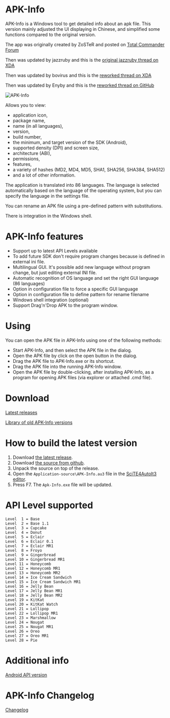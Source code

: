# APK-Info
APK-Info is a Windows tool to get detailed info about an apk file. This version mainly adjusted the UI displaying in Chinese, and simplified some functions compared to the original version.

The app was originally created by ZoSTeR and posted on [Total Commander Forum](http://www.ghisler.ch/board/viewtopic.php?t=32908)

Then was updated by jazzruby and this is the [original jazzruby thread on XDA](https://forum.xda-developers.com/showthread.php?t=2359373)

Then was updated by bovirus and this is the [reworked thread on XDA](https://forum.xda-developers.com/showthread.php?t=3614970)

Then was updated by Enyby and this is the [reworked thread on GitHub](https://github.com/Enyby/APK-Info)

![APK-Info](https://github.com/Enyby/APK-Info/blob/master/screenshot.png?raw=true "APK-Info")

Allows you to view:
- application icon,
- package name,
- name (in all languages),
- version,
- build number,
- the minimum, and target version of the SDK (Android),
- supported density (DPI) and screen size,
- architecture (ABI),
- permissions,
- features,
- a variety of hashes (MD2, MD4, MD5, SHA1, SHA256, SHA384, SHA512)
- and a lot of other information.

The application is translated into 86 languages. The language is selected automatically based on the language of the operating system, but you can specify the language in the settings file.

You can rename an APK file using a pre-defined pattern with substitutions.

There is integration in the Windows shell.

# APK-Info features
- Support up to latest API Levels available
- To add future SDK don't require program changes because is defined in external ini file.
- Multilingual GUI. It's possible add new language without program change, but just editing external INI file.
- Automatic recognition of OS language and set the right GUI language (86 languages)
- Option in configuration file to force a specific GUI language
- Option in configuration file to define pattern for rename filename
- Windows shell integration (optional)
- Support Drag'n'Drop APK to the program window.

# Using
You can open the APK file in APK-Info using one of the following methods:
- Start APK-Info, and then select the APK file in the dialog.
- Open the APK file by click on the open button in the dialog.
- Drag the APK file to APK-Info.exe or its shortcut.
- Drag the APK file into the running APK-Info window.
- Open the APK file by double-clicking, after installing APK-Info, as a program for opening APK files (via explorer or attached .cmd file).

# Download
[Latest releases](https://github.com/fox-hunt/APKInfo/releases)

[Library of old APK-Info versions](https://mega.nz/#F!DNZxjaAb!2Xx8Y_CO6PYwGDnLRgS5_g)

# How to build the latest version

1. Download [the latest release](https://github.com/fox-hunt/APKInfo/releases).
2. Download [the source from github](https://github.com/fox-hunt/APKInfo/archive/master.zip).
3. Unpack the source on top of the release.
4. Open the `Application-source\APK-Info.au3` file in the [SciTE4AutoIt3 editor](https://www.autoitscript.com/site/autoit-script-editor/downloads/).
5. Press F7. The `Apk-Info.exe` file will be updated.

# API Level supported
```
Level  1 = Base
Level  2 = Base 1.1
Level  3 = Cupcake
Level  4 = Donut
Level  5 = Eclair
Level  6 = Eclair 0.1
Level  7 = Eclair MR1
Level  8 = Froyo
Level  9 = Gingerbread
Level 10 = Gingerbread MR1
Level 11 = Honeycomb
Level 12 = Honeycomb MR1
Level 13 = Honeycomb MR2
Level 14 = Ice Cream Sandwich
Level 15 = Ice Cream Sandwich MR1
Level 16 = Jelly Bean
Level 17 = Jelly Bean MR1
Level 18 = Jelly Bean MR2
Level 19 = KitKat
Level 20 = KitKat Watch
Level 21 = Lollipop
Level 22 = Lollipop MR1
Level 23 = Marshmallow
Level 24 = Nougat
Level 25 = Nougat MR1
Level 26 = Oreo
Level 27 = Oreo MR1
Level 28 = Pie
```

# Additional info
[Android API version](https://developer.android.com/studio/releases/platforms)

# APK-Info Changelog
[Changelog](Documents/Changelog.txt)
